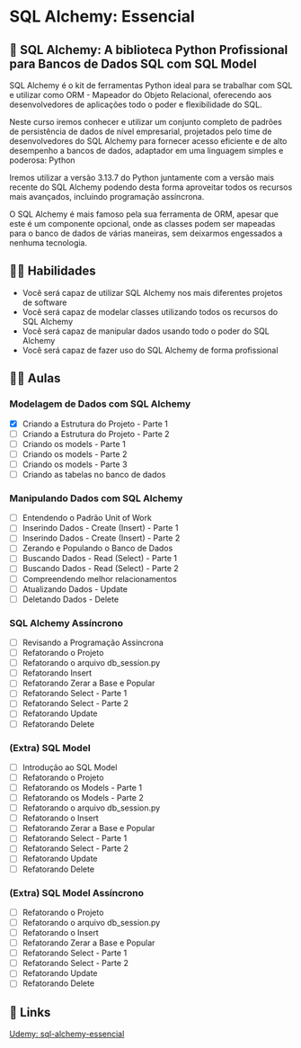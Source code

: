 # SQL Alchemy: Essencial
## 🚀 SQL Alchemy: A biblioteca Python Profissional para Bancos de Dados SQL com SQL Model

SQL Alchemy é o kit de ferramentas Python ideal para se trabalhar com SQL e utilizar como ORM - Mapeador do Objeto Relacional, oferecendo aos desenvolvedores de aplicações todo o poder e flexibilidade do SQL.

Neste curso iremos conhecer e utilizar um conjunto completo de padrões de persistência de dados de nível empresarial, projetados pelo time de desenvolvedores do SQL Alchemy para fornecer acesso eficiente e de alto desempenho a bancos de dados, adaptador em uma linguagem simples e poderosa: Python

Iremos utilizar a versão 3.13.7 do Python juntamente com a versão mais recente do SQL Alchemy podendo desta forma aproveitar todos os recursos mais avançados, incluindo programação assíncrona.

O SQL Alchemy é mais famoso pela sua ferramenta de ORM, apesar que este é um componente opcional, onde as classes podem ser mapeadas para o banco de dados de várias maneiras, sem deixarmos engessados a nenhuma tecnologia.

## 👨‍💻 Habilidades
* Você será capaz de utilizar SQL Alchemy nos mais diferentes projetos de software
* Você será capaz de modelar classes utilizando todos os recursos do SQL Alchemy
* Você será capaz de manipular dados usando todo o poder do SQL Alchemy
* Você será capaz de fazer uso do SQL Alchemy de forma profissional

## 👨‍🏫 Aulas
### Modelagem de Dados com SQL Alchemy
- [x] Criando a Estrutura do Projeto - Parte 1
- [ ] Criando a Estrutura do Projeto - Parte 2
- [ ] Criando os models - Parte 1
- [ ] Criando os models - Parte 2
- [ ] Criando os models - Parte 3
- [ ] Criando as tabelas no banco de dados

### Manipulando Dados com SQL Alchemy
- [ ] Entendendo o Padrão Unit of Work
- [ ] Inserindo Dados - Create (Insert) - Parte 1
- [ ] Inserindo Dados - Create (Insert) - Parte 2
- [ ] Zerando e Populando o Banco de Dados
- [ ] Buscando Dados - Read (Select) - Parte 1
- [ ] Buscando Dados - Read (Select) - Parte 2
- [ ] Compreendendo melhor relacionamentos
- [ ] Atualizando Dados - Update
- [ ] Deletando Dados - Delete

### SQL Alchemy Assíncrono
- [ ] Revisando a Programação Assíncrona
- [ ] Refatorando o Projeto
- [ ] Refatorando o arquivo db_session.py
- [ ] Refatorando Insert
- [ ] Refatorando Zerar a Base e Popular
- [ ] Refatorando Select - Parte 1
- [ ] Refatorando Select - Parte 2
- [ ] Refatorando Update
- [ ] Refatorando Delete

### (Extra) SQL Model
- [ ] Introdução ao SQL Model
- [ ] Refatorando o Projeto
- [ ] Refatorando os Models - Parte 1
- [ ] Refatorando os Models - Parte 2
- [ ] Refatorando o arquivo db_session.py
- [ ] Refatorando o Insert
- [ ] Refatorando Zerar a Base e Popular
- [ ] Refatorando Select - Parte 1
- [ ] Refatorando Select - Parte 2
- [ ] Refatorando Update
- [ ] Refatorando Delete

### (Extra) SQL Model Assíncrono
- [ ] Refatorando o Projeto
- [ ] Refatorando o arquivo db_session.py
- [ ] Refatorando o Insert
- [ ] Refatorando Zerar a Base e Popular
- [ ] Refatorando Select - Parte 1
- [ ] Refatorando Select - Parte 2
- [ ] Refatorando Update
- [ ] Refatorando Delete

## 🔗 Links
[Udemy: sql-alchemy-essencial](https://www.udemy.com/course/sql-alchemy-essencial/)